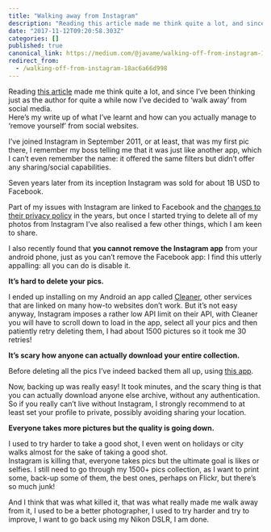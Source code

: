 ```yaml
---
title: "Walking away from Instagram"
description: "Reading this article made me think quite a lot, and since I’ve been thinking just as the author for quite a while now I’ve decided to ‘walk…"
date: "2017-11-12T09:20:58.303Z"
categories: []
published: true
canonical_link: https://medium.com/@javame/walking-off-from-instagram-18ac6a66d998
redirect_from:
  - /walking-off-from-instagram-18ac6a66d998
---
```


Reading [this article](https://www.neustadt.fr/essays/against-a-user-hostile-web/) made me think quite a lot, and since I’ve been thinking just as the author for quite a while now I’ve decided to ‘walk away’ from social media.  
Here’s my write up of what I’ve learnt and how can you actually manage to ‘remove yourself’ from social websites.

I’ve joined Instagram in September 2011, or at least, that was my first pic there, I remember my boss telling me that it was just like another app, which I can’t even remember the name: it offered the same filters but didn’t offer any sharing/social capabilities.

Seven years later from its inception Instagram was sold for about 1B USD to Facebook.

Part of my issues with Instagram are linked to Facebook and the [changes to their privacy policy](https://www.washingtonpost.com/business/technology/instagram-reminds-users-of-privacy-policy-change/2013/01/16/124a8712-5fee-11e2-9940-6fc488f3fecd_story.html) in the years, but once I started trying to delete all of my photos from Instagram I’ve also realised a few other things, which I am keen to share.

I also recently found that **you cannot remove the Instagram app** from your android phone, just as you can’t remove the Facebook app: I find this utterly appalling: all you can do is disable it.

**It’s hard to delete your pics.**

I ended up installing on my Android an app called [Cleaner](https://play.google.com/store/apps/details?id=com.hans.cleaner&hl=en_GB&rdid=com.hans.cleaner), other services that are linked on many how-to websites don’t work. But it’s not easy anyway, Instagram imposes a rather low API limit on their API, with Cleaner you will have to scroll down to load in the app, select all your pics and then patiently retry deleting them, I had about 1500 pictures so it took me 30 retries!

**It’s scary how anyone can actually download your entire collection.**

Before deleting all the pics I’ve indeed backed them all up, using [this app](https://www.4kdownload.com/products/product-stogram).

Now, backing up was really easy! It took minutes, and the scary thing is that you can actually download anyone else archive, without any authentication.   
So if you really can’t live without Instagram, I strongly recommend to at least set your profile to private, possibly avoiding sharing your location.

**Everyone takes more pictures but the quality is going down.**

I used to try harder to take a good shot, I even went on holidays or city walks almost for the sake of taking a good shot.   
Instagram is killing that, everyone takes pics but the ultimate goal is likes or selfies. I still need to go through my 1500+ pics collection, as I want to print some, back-up some of them, the best ones, perhaps on Flickr, but there’s so much junk!

And I think that was what killed it, that was what really made me walk away from it, I used to be a better photographer, I used to try harder and try to improve, I want to go back using my Nikon DSLR, I am done.
